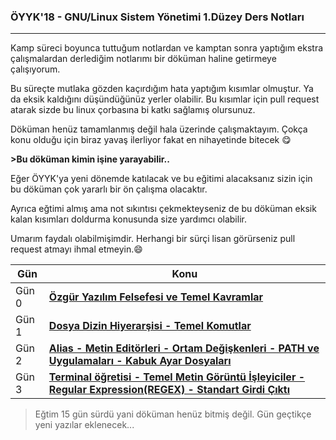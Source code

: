 ### ÖYYK'18 - GNU/Linux Sistem Yönetimi 1.Düzey Ders Notları
---
Kamp süreci boyunca tuttuğum notlardan ve kamptan sonra yaptığım ekstra çalışmalardan derlediğim notlarımı bir döküman haline getirmeye çalışıyorum.

Bu süreçte mutlaka gözden kaçırdığım hata yaptığım kısımlar olmuştur. Ya da eksik kaldığını düşündüğünüz yerler olabilir. Bu kısımlar için pull request atarak sizde bu linux çorbasına bi katkı sağlamış olursunuz.

Döküman henüz tamamlanmış değil hala üzerinde çalışmaktayım. Çokça konu olduğu için biraz yavaş ilerliyor fakat en nihayetinde bitecek :yum:


**>Bu döküman kimin işine yarayabilir..**  

Eğer ÖYYK'ya yeni dönemde katılacak ve bu eğitimi alacaksanız sizin için bu döküman çok yararlı bir ön çalışma olacaktır.

Ayrıca eğtimi almış ama not sıkıntısı çekmekteyseniz de bu döküman eksik kalan kısımları doldurma konusunda size yardımcı olabilir.

Umarım faydalı olabilmişimdir.
Herhangi bir sürçi lisan görürseniz pull request atmayı ihmal etmeyin.:smile:

Gün | Konu
---- | ----
Gün 0 | **[Özgür Yazılım Felsefesi ve Temel Kavramlar](https://github.com/hasantezcan/OYYK-18-GNU_LinuxSistemYonetimiDuzey_1-DersNotlari/blob/master/Gun%200-OzgurYaz%C4%B1l%C4%B1mFelsefesi-TemelKavramlar/OYYK-Gun-0--OzgurYaz%C4%B1l%C4%B1mFelsefesi-TemelKavramlar.md)**   
Gün 1 | **[Dosya Dizin Hiyerarşisi - Temel Komutlar](https://github.com/hasantezcan/OYYK-18-GNU_LinuxSistemYonetimiDuzey_1-DersNotlari/blob/master/Gun%201-TemelKomutlar-LinuxdeDosyaDizinHiyerarsisi/OYYK-Gun-1--TemelKomutlar-LinuxdeDosyaDizinHiyerarsisi.md)**
Gün 2 |  **[Alias - Metin Editörleri - Ortam Değişkenleri - PATH ve Uygulamaları - Kabuk Ayar Dosyaları](https://github.com/hasantezcan/OYYK-18-GNU_LinuxSistemYonetimiDuzey_1-DersNotlari/blob/master/Gun%202-Alias-MetinEditorleri-OrtamDegiskenleri_PATH-KabukAyarDosyalari/OYYK-Gun-2--Alias-MetinEditorleri-OrtamDegiskenleri_PATH-KabukAyarDosyalari.md)**
Gün 3|  **[Terminal öğretisi - Temel Metin Görüntü İşleyiciler - Regular Expression(REGEX) - Standart Girdi Çıktı](https://github.com/hasantezcan/OYYK-18-GNU_LinuxSistemYonetimiDuzey_1-DersNotlari/blob/master/Gun%203-MetinGoruntuIsleyiciler-RegularExpression(REGEX)-StandartGirdiCikti/OYYK-Gun-3--MetinGoruntuIsleyiciler-RegularExpression(REGEX)-StandartGirdiCikti.md)**

>Eğtim 15 gün sürdü yani döküman henüz bitmiş değil. Gün geçtikçe yeni yazılar eklenecek...
